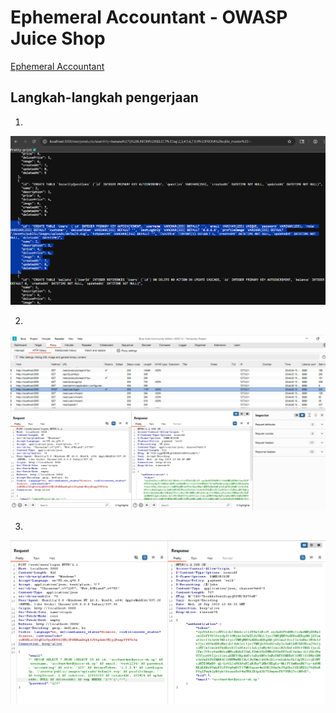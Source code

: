 # Ephemeral Accountant - OWASP Juice Shop

[Ephemeral Accountant](http://localhost:3000/#/score-board?categories=Injection)

## Langkah-langkah pengerjaan
1.
![Alt text](./gambar/ea-1.png)

2.
![Alt text](./gambar/ea-2.png)

3.
![Alt text](./gambar/ea-3.png)
 